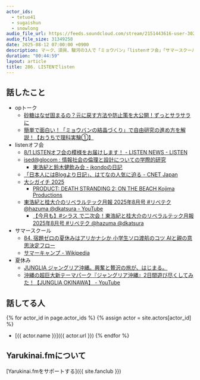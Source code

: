 ```yaml
---
actor_ids:
  - tetuo41
  - sugaishun
  - snowlong
audio_file_url: https://feeds.soundcloud.com/stream/2151443616-user-302747142-yarukinai-286-2025_08_12.mp3
audio_file_size: 31349258
date: 2025-08-12 07:00:00 +0900
description: マーク、須貝、駿河の3人で「ミョウバン」「listenオフ会」「サマースクール・キャンプ」などについて話しました。
duration: "00:44:59"
layout: article
title: 286. LISTENでlisten
---
```


## 話したこと
- opトーク
  - [砂糖はなぜ固まるの？元に戻す方法や防止策を大公開！ずっとサラサラに](https://erecipe.woman.excite.co.jp/article/E1600147409400/)
  - [簡単で面白い！「ミョウバンの結晶づくり」で自由研究の進め方を解説！【おうちで理科実験①】](https://www.manavi.zoshindo.co.jp/ouchi-jikken-001/)
- listenオフ会
  - [8/1 LISTENオフ会の模様をお届けします！ - LISTEN NEWS - LISTEN](https://listen.style/p/listennews/pmiyazhg#comment-21831)
  - [ised@glocom : 情報社会の倫理と設計についての学際的研究](http://www.glocom.jp/ised/)
    - [東浩紀と鈴木健飲み会 - jkondoの日記](https://jkondo.hatenablog.com/entry/20060227/1141080969)
  - [「日本人にはBlogより日記」、はてなの人気に迫る - CNET Japan](https://japan.cnet.com/article/20053530/)
  - [大シガイチ 2025](https://great-trails.jp/events/shiga_ichi_2025)
    - [PRODUCT: DEATH STRANDING 2: ON THE BEACH  Kojima Productions](https://www.kojimaproductions.jp/ja/death-stranding-2)
  - [東浩紀と桂大介のリベラルテック月報 2025年8月号 #リベテク @hazuma @dkatsura - YouTube](https://www.youtube.com/live/GZc1ZAMNjbs?si=WsLWOmX2smiTD0LL&t=3224)
    - [【今月も】#シラス で二次会！東浩紀と桂大介のリベラルテック月報 2025年8月号 #リベテク @hazuma @dkatsura](https://shirasu.io/t/genron/c/genron/p/20250805)
- サマースクール
  - [84. 宿題ゼロの夏休みはアリかナシか  小学生ソロ渡航のコツ  AIと親の意思決定フロー](https://www.momit.fm/episode/84)
  - [サマーキャンプ - Wikipedia](https://ja.wikipedia.org/wiki/%E3%82%B5%E3%83%9E%E3%83%BC%E3%82%AD%E3%83%A3%E3%83%B3%E3%83%97)
- 夏休み
  - [JUNGLIA ジャングリア沖縄。興奮と贅沢の旅が、はじまる。](https://junglia.jp/)
  - [沖縄の超巨大新テーマパーク『ジャングリア沖縄』2日間遊び尽くしてみた！【JUNGLIA OKINAWA】 - YouTube](https://www.youtube.com/watch?v=HKxTN7JCchA)

## 話してる人
{% for actor_id in page.actor_ids %}
  {% assign actor = site.actors[actor_id] %}
- [{{ actor.name }}]({{ actor.url }})
{% endfor %}

## Yarukinai.fmについて
[Yarukinai.fmをサポートする]({{ site.fanclub }})
